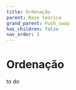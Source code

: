 ```yaml
---
title: Ordenação
parent: Base teórica
grand_parent: Push_swap
has_children: false
nav_order: 3
---
```


# Ordenação

to do